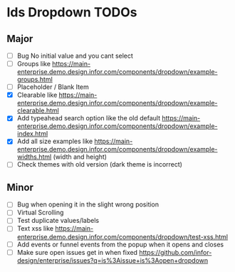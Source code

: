 # Ids Dropdown TODOs

## Major

- [ ] Bug No initial value and you cant select
- [ ] Groups like https://main-enterprise.demo.design.infor.com/components/dropdown/example-groups.html
- [ ] Placeholder / Blank Item
- [x] Clearable like https://main-enterprise.demo.design.infor.com/components/dropdown/example-clearable.html
- [x] Add typeahead search option like the old default https://main-enterprise.demo.design.infor.com/components/dropdown/example-index.html
- [x] Add all size examples like https://main-enterprise.demo.design.infor.com/components/dropdown/example-widths.html (width and height)
- [ ] Check themes with old version (dark theme is incorrect)

## Minor

- [ ] Bug when opening it in the slight wrong position
- [ ] Virtual Scrolling
- [ ] Test duplicate values/labels
- [ ] Text xss like https://main-enterprise.demo.design.infor.com/components/dropdown/test-xss.html
- [ ] Add events or funnel events from the popup when it opens and closes
- [ ] Make sure open issues get in when fixed https://github.com/infor-design/enterprise/issues?q=is%3Aissue+is%3Aopen+dropdown
